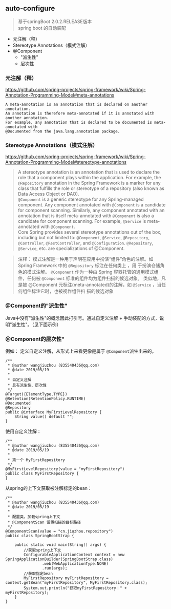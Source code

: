 ## auto-configure
> 基于springBoot 2.0.2.RELEASE版本  
spring boot 的自动装配


* 元注解（释） 
* Stereotype Annotations（模式注解） 
* @Component  
    * "派生性"    
    * 层次性  
    
### 元注解（释） 
https://github.com/spring-projects/spring-framework/wiki/Spring-Annotation-Programming-Model#meta-annotations  

    A meta-annotation is an annotation that is declared on another annotation. 
    An annotation is therefore meta-annotated if it is annotated with another annotation. 
    For example, any annotation that is declared to be documented is meta-annotated with 
    @Documented from the java.lang.annotation package.
    
### Stereotype Annotations（模式注解）  
https://github.com/spring-projects/spring-framework/wiki/Spring-Annotation-Programming-Model#stereotype-annotations  
  
> A stereotype annotation is an annotation that is used to declare the role that a 
component plays within the application. For example, the `@Repository` annotation in 
the Spring Framework is a marker for any class that fulfills the role or stereotype 
of a repository (also known as Data Access Object or DAO).  
`@Component` is a generic stereotype for any Spring-managed component. Any component 
annotated with `@Component` is a candidate for component scanning. Similarly, any 
component annotated with an annotation that is itself meta-annotated with `@Component` 
is also a candidate for component scanning. For example, `@Service` is meta-annotated 
with `@Component`.  
Core Spring provides several stereotype annotations out of the box, including but 
not limited to: `@Component`, `@Service`, `@Repository`, `@Controller`, `@RestController`, 
and `@Configuration`. `@Repository`, `@Service`, etc. are specializations of @Component.
    
> 注释：
模式注解是一种用于声明在应用中扮演“组件”角色的注解。如 Spring Framework 中的 `@Repository` 标注在任何类上 ，用
于扮演仓储角色的模式注解。
`@Component` 作为一种由 Spring 容器托管的通用模式组件，任何被 `@Component` 标准的组件均为组件扫描的候选对象。
类似地，凡是被 @Component 元标注(meta-annotated)的注解，如 `@Service` ，当任何组件标注它时，也被视作组件扫 描的候选对象

### @Component的"派生性"
Java中没有"派生性"的概念因此打引号。通过自定义注解 + 手动装配的方式，说明"派生性"。（见下面示例）

### @Component的层次性"
例如：
定义自定义注解，从形式上来看更像是属于 `@Component`派生出来的。
```
/**
 * @author wangjiuzhou (835540436@qq.com)
 * @date 2019/05/19
 *
 * 自定义注解
 * 具有派生性、层次性
 */
@Target({ElementType.TYPE})
@Retention(RetentionPolicy.RUNTIME)
@Documented
@Repository
public @interface MyFirstLevelRepository {
    String value() default "";
}
```
使用自定义注解：
```$xslt
/**
 * @author wangjiuzhou (835540436@qq.com)
 * @date 2019/05/19
 *
 * 第一个 MyFirstRepository
 */
@MyFirstLevelRepository(value = "myFirstRepository")
public class MyFirstRepository {
}
```
从spring的上下文获取被注解标定的bean：
```$xslt
/**
 * @author wangjiuzhou (835540436@qq.com)
 * @date 2019/05/19
 *
 * 配置类，加载spring上下文
 * @ComponentScan 设置扫描的目标路径
 */
@ComponentScan(value = "cn.jiuzhou.repository")
public class SpringBootStrap {

    public static void main(String[] args) {
        //获取spring上下文
        ConfigurableApplicationContext context = new SpringApplicationBuilder(SpringBootStrap.class)
                .web(WebApplicationType.NONE)
                .run(args);
        //获取指定bean
        MyFirstRepository myFirstRepository = context.getBean("myFirstRepository", MyFirstRepository.class);
        System.out.println("获取myFirstRepository：" + myFirstRepository);
    }
}
```